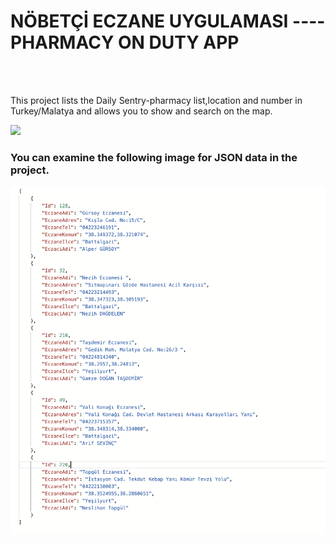 # NÖBETÇİ ECZANE UYGULAMASI ---- PHARMACY ON DUTY APP

<br/><br/>

This project lists the Daily Sentry-pharmacy list,location and number in Turkey/Malatya and allows you to 
show and search on the map.

![](eczanedeneme1.gif)


### You can examine the following image for JSON data in the project.

![alt text](jsonveri.png)
